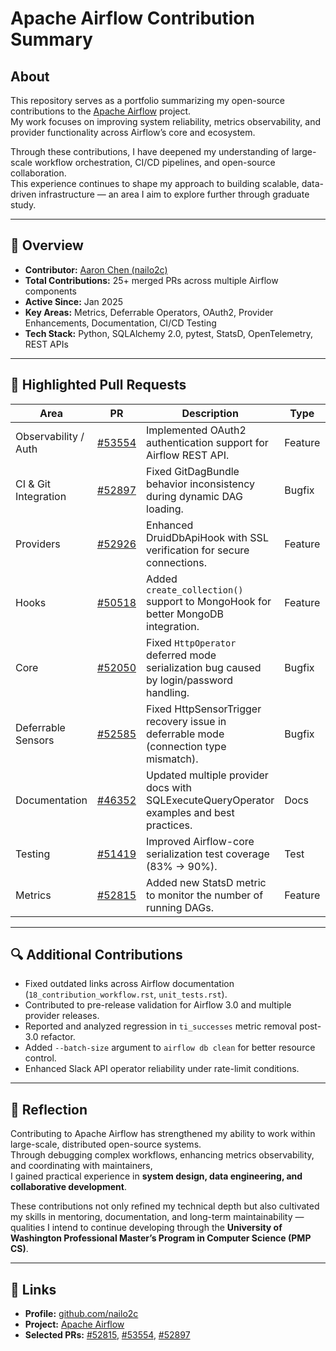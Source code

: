 # Apache Airflow Contribution Summary

## About
This repository serves as a portfolio summarizing my open-source contributions to the [Apache Airflow](https://github.com/apache/airflow) project.  
My work focuses on improving system reliability, metrics observability, and provider functionality across Airflow’s core and ecosystem.

Through these contributions, I have deepened my understanding of large-scale workflow orchestration, CI/CD pipelines, and open-source collaboration.  
This experience continues to shape my approach to building scalable, data-driven infrastructure — an area I aim to explore further through graduate study.

---

## 🧠 Overview
- **Contributor:** [Aaron Chen (nailo2c)](https://github.com/nailo2c)
- **Total Contributions:** 25+ merged PRs across multiple Airflow components
- **Active Since:** Jan 2025
- **Key Areas:** Metrics, Deferrable Operators, OAuth2, Provider Enhancements, Documentation, CI/CD Testing
- **Tech Stack:** Python, SQLAlchemy 2.0, pytest, StatsD, OpenTelemetry, REST APIs

---

## 🧩 Highlighted Pull Requests

| Area | PR | Description | Type | Status |
|------|----|--------------|------|--------|
| Observability / Auth | [#53554](https://github.com/apache/airflow/pull/53554) | Implemented OAuth2 authentication support for Airflow REST API. | Feature | Merged |
| CI & Git Integration | [#52897](https://github.com/apache/airflow/pull/52897) | Fixed GitDagBundle behavior inconsistency during dynamic DAG loading. | Bugfix | Merged |
| Providers | [#52926](https://github.com/apache/airflow/pull/52926) | Enhanced DruidDbApiHook with SSL verification for secure connections. | Feature | Merged |
| Hooks | [#50518](https://github.com/apache/airflow/pull/50518) | Added `create_collection()` support to MongoHook for better MongoDB integration. | Feature | Merged |
| Core | [#52050](https://github.com/apache/airflow/pull/52050) | Fixed `HttpOperator` deferred mode serialization bug caused by login/password handling. | Bugfix | Merged |
| Deferrable Sensors | [#52585](https://github.com/apache/airflow/pull/52585) | Fixed HttpSensorTrigger recovery issue in deferrable mode (connection type mismatch). | Bugfix | Merged |
| Documentation | [#46352](https://github.com/apache/airflow/pull/46352) | Updated multiple provider docs with SQLExecuteQueryOperator examples and best practices. | Docs | Merged |
| Testing | [#51419](https://github.com/apache/airflow/pull/51419) | Improved Airflow-core serialization test coverage (83% → 90%). | Test | Merged |
| Metrics | [#52815](https://github.com/apache/airflow/pull/52815) | Added new StatsD metric to monitor the number of running DAGs. | Feature | Open |

---

## 🔍 Additional Contributions
- Fixed outdated links across Airflow documentation (`18_contribution_workflow.rst`, `unit_tests.rst`).  
- Contributed to pre-release validation for Airflow 3.0 and multiple provider releases.  
- Reported and analyzed regression in `ti_successes` metric removal post-3.0 refactor.  
- Added `--batch-size` argument to `airflow db clean` for better resource control.  
- Enhanced Slack API operator reliability under rate-limit conditions.  

---

## 💬 Reflection
Contributing to Apache Airflow has strengthened my ability to work within large-scale, distributed open-source systems.  
Through debugging complex workflows, enhancing metrics observability, and coordinating with maintainers,  
I gained practical experience in **system design, data engineering, and collaborative development**.  

These contributions not only refined my technical depth but also cultivated my skills in mentoring, documentation, and long-term maintainability —  
qualities I intend to continue developing through the **University of Washington Professional Master’s Program in Computer Science (PMP CS)**.

---

## 📎 Links
- **Profile:** [github.com/nailo2c](https://github.com/nailo2c)  
- **Project:** [Apache Airflow](https://github.com/apache/airflow)  
- **Selected PRs:** [#52815](https://github.com/apache/airflow/pull/52815), [#53554](https://github.com/apache/airflow/pull/53554), [#52897](https://github.com/apache/airflow/pull/52897)
